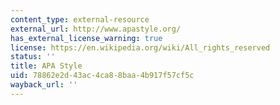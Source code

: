 ```yaml
---
content_type: external-resource
external_url: http://www.apastyle.org/
has_external_license_warning: true
license: https://en.wikipedia.org/wiki/All_rights_reserved
status: ''
title: APA Style
uid: 78862e2d-43ac-4ca8-8baa-4b917f57cf5c
wayback_url: ''
---
```

